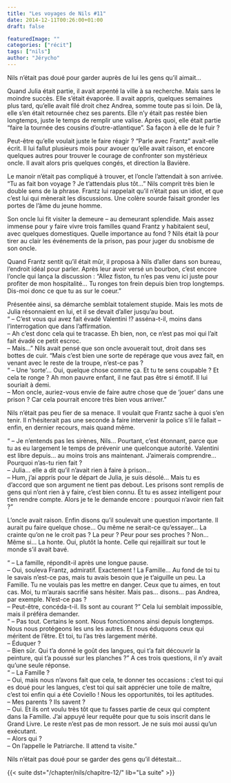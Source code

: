 ```yaml
---
title: "Les voyages de Nils #11"
date: 2014-12-11T00:26:00+01:00
draft: false

featuredImage: ""
categories: ["récit"]
tags: ["nils"]
author: "Jérycho"
---
```

Nils n’était pas doué pour garder auprès de lui les gens qu’il aimait…

Quand Julia était partie, il avait arpenté la ville à sa recherche. Mais sans le moindre succès. Elle s’était évaporée. Il avait appris, quelques semaines plus tard, qu’elle avait filé droit chez Andrea, somme toute pas si loin. De là, elle s’en était retournée chez ses parents. Elle n’y était pas restée bien longtemps, juste le temps de remplir une valise. Après quoi, elle était partie “faire la tournée des cousins d’outre-atlantique”. Sa façon à elle de le fuir ?

Peut-être qu’elle voulait juste le faire réagir ? “Parle avec Frantz” avait-elle écrit. Il lui fallut plusieurs mois pour avouer qu’elle avait raison, et encore quelques autres pour trouver le courage de confronter son mystérieux oncle. Il avait alors pris quelques congés, et direction la Bavière.

Le manoir n’était pas compliqué à trouver, et l’oncle l’attendait à son arrivée. “Tu as fait bon voyage ? Je t’attendais plus tôt…” Nils comprit très bien le double sens de la phrase. Frantz lui rappelait qu’il n’était pas un idiot, et que c’est lui qui mènerait les discussions. Une colère sourde faisait gronder les portes de l’âme du jeune homme.

Son oncle lui fit visiter la demeure – au demeurant splendide. Mais assez immense pour y faire vivre trois familles quand Frantz y habitaient seul, avec quelques domestiques. Quelle importance au fond ? Nils était là pour tirer au clair les événements de la prison, pas pour juger du snobisme de son oncle.

Quand Frantz sentit qu’il était mûr, il proposa à Nils d’aller dans son bureau, l’endroit idéal pour parler. Après leur avoir versé un bourbon, c’est encore l’oncle qui lança la discussion : “Allez fiston, tu n’es pas venu ici juste pour profiter de mon hospitalité… Tu ronges ton frein depuis bien trop longtemps. Dis-moi donc ce que tu as sur le coeur.”

Présentée ainsi, sa démarche semblait totalement stupide. Mais les mots de Julia résonnaient en lui, et il se devait d’aller jusqu’au bout.  
“ – C’est vous qui avez fait évadé Valentini !? asséna-t-il, moins dans l’interrogation que dans l’affirmation.  
– Ah c’est donc cela qui te tracasse. Eh bien, non, ce n’est pas moi qui l’ait fait évadé ce petit escroc.  
– Mais…” Nils avait pensé que son oncle avouerait tout, droit dans ses bottes de cuir. “Mais c’est bien une sorte de repérage que vous avez fait, en venant avec le reste de la troupe, n’est-ce pas ?  
“ – Une ‘sorte’… Oui, quelque chose comme ça. Et tu te sens coupable ? Et cela te ronge ? Ah mon pauvre enfant, il ne faut pas être si émotif. Il lui souriait à demi.  
– Mon oncle, auriez-vous envie de faire autre chose que de ‘jouer’ dans une prison ? Car cela pourrait encore très bien vous arriver.”

Nils n’était pas peu fier de sa menace. Il voulait que Frantz sache à quoi s’en tenir. Il n’hésiterait pas une seconde à faire intervenir la police s’il le fallait – enfin, en dernier recours, mais quand même.

“ – Je n’entends pas les sirènes, Nils… Pourtant, c’est étonnant, parce que tu as eu largement le temps de prévenir une quelconque autorité. Valentini est libre depuis… au moins trois ans maintenant. J’aimerais comprendre… Pourquoi n’as-tu rien fait ?  
– Julia… elle a dit qu’il n’avait rien à faire à prison…  
– Hum, j’ai appris pour le départ de Julia, je suis désolé… Mais tu es d’accord que son argument ne tient pas debout. Les prisons sont remplis de gens qui n’ont rien à y faire, c’est bien connu. Et tu es assez intelligent pour t’en rendre compte. Alors je te le demande encore : pourquoi n’avoir rien fait ?”

L’oncle avait raison. Enfin disons qu’il soulevait une question importante. Il aurait pu faire quelque chose… Ou même ne serait-ce qu’essayer… La crainte qu’on ne le croit pas ? La peur ? Peur pour ses proches ? Non… Même si… La honte. Oui, plutôt la honte. Celle qui rejaillirait sur tout le monde s’il avait bavé.

“ – La famille, répondit-il après une longue pause.  
– Oui, souleva Frantz, admiratif. Exactement ! La Famille… Au fond de toi tu le savais n’est-ce pas, mais tu avais besoin que je t’aiguille un peu. La Famille. Tu ne voulais pas les mettre en danger. Ceux que tu aimes, en tout cas. Moi, tu m’aurais sacrifié sans hésiter. Mais pas… disons… pas Andrea, par exemple. N’est-ce pas ?  
– Peut-être, concéda-t-il. Ils sont au courant ?” Cela lui semblait impossible, mais il préféra demander.  
“ – Pas tout. Certains le sont. Nous fonctionnons ainsi depuis longtemps. Nous nous protégeons les uns les autres. Et nous éduquons ceux qui méritent de l’être. Et toi, tu l’as très largement mérité.  
– Éduquer ?  
– Bien sûr. Qui t’a donné le goût des langues, qui t’a fait découvrir la peinture, qui t’a poussé sur les planches ?” A ces trois questions, il n’y avait qu’une seule réponse.  
“ – La Famille ?  
– Oui, mais nous n’avons fait que cela, te donner tes occasions : c’est toi qui es doué pour les langues, c’est toi qui sait apprécier une toile de maître, c’est toi enfin qui a été Coviello ! Nous les opportunités, toi les aptitudes.  
– Mes parents ? Ils savent ?  
– Oui. Et ils ont voulu très tôt que tu fasses partie de ceux qui comptent dans la Famille. J’ai appuyé leur requête pour que tu sois inscrit dans le Grand Livre. Le reste n’est pas de mon ressort. Je ne suis moi aussi qu’un exécutant.  
– Alors qui ?  
– On l’appelle le Patriarche. Il attend ta visite.”

Nils n’était pas doué pour se garder des gens qu’il détestait…

{{< suite dst="/chapter/nils/chapitre-12/" lib="La suite" >}}
